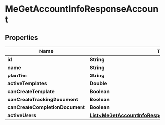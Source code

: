 

# MeGetAccountInfoResponseAccount


## Properties

| Name | Type | Description | Notes |
|------------ | ------------- | ------------- | -------------|
|**id** | **String** |  |  [optional] |
|**name** | **String** |  |  [optional] |
|**planTier** | **String** |  |  [optional] |
|**activeTemplates** | **Double** |  |  [optional] |
|**canCreateTemplate** | **Boolean** |  |  [optional] |
|**canCreateTrackingDocument** | **Boolean** |  |  [optional] |
|**canCreateCompletionDocument** | **Boolean** |  |  [optional] |
|**activeUsers** | [**List&lt;MeGetAccountInfoResponseAccountActiveUsersInner&gt;**](MeGetAccountInfoResponseAccountActiveUsersInner.md) |  |  [optional] |




